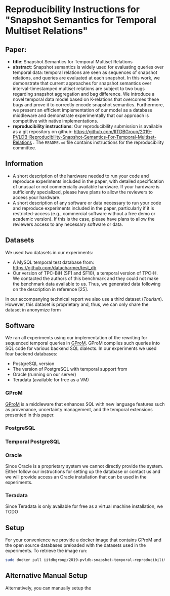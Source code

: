 # Reproducibility Instructions for "Snapshot Semantics for Temporal Multiset Relations"

## Paper:

- **title**: Snapshot Semantics for Temporal Multiset Relations
- **abstract**: Snapshot semantics is widely used for evaluating queries over temporal data: temporal relations are seen as sequences of snapshot relations, and queries are evaluated at each snapshot. In this work, we demonstrate that current approaches for snapshot semantics over interval-timestamped multiset relations are subject to two bugs regarding snapshot aggregation and bag difference. We introduce a novel temporal data model based on K-relations that overcomes these bugs and prove it to correctly encode snapshot semantics. Furthermore, we present an efficient implementation of our model as a database middleware and demonstrate experimentally that our approach is competitive with native implementations.
- **reproducibility instructions**: Our reproducibility submission is available as a git repository on github: https://github.com/IITDBGroup/2019-PVLDB-Reproducibility-Snapshot-Semantics-For-Temporal-Multiset-Relations . The `README.md` file contains instructions for the reproducibility committee.

## Information

-    A short description of the hardware needed to run your code and reproduce experiments included in the paper, with detailed specification of unusual or not commercially available hardware. If your hardware is sufficiently specialized, please have plans to allow the reviewers to access your hardware.
-    A short description of any software or data necessary to run your code and reproduce experiments included in the paper, particularly if it is restricted-access (e.g., commercial software without a free demo or academic version). If this is the case, please have plans to allow the reviewers access to any necessary software or data.

## Datasets

We used two datasets in our experiments:

- A MySQL temporal test database from: https://github.com/datacharmer/test_db
- Our version of TPC-BiH (SF1 and SF10), a temporal version of TPC-H. We contacted the authors of this benchmark and they could not make the benchmark data available to us. Thus, we generated data following on the description in reference [25].

In our accompanying technical report we also use a third dataset (*Tourism*). However, this dataset is proprietary and, thus, we can only share the dataset in anonymize form

## Software

We ran all experiments using our implementation of the rewriting for sequenced temporal queries in [GProM](https://github.com/IITDBGroup/gprom). GProM compiles such queries into SQL code for various backend SQL dialects. In our experiments we used four  backend databases:

- PostgreSQL version
- The version of PostgreSQL with temporal support from
- Oracle (running on our server)
- Teradata (available for free as a VM)

### GProM

[GProM](https://github.com/IITDBGroup/gprom) is a middleware that enhances SQL with new language features such as provenance, uncertainty management, and the temporal extensions presented in this paper.

### PostgreSQL



### Temporal PostgreSQL



### Oracle

Since Oracle is a proprietary system we cannot directly provide the system. Either follow our instructions for setting up the database or contact us and we will provide access an Oracle installation that can be used in the experiments.

### Teradata

Since Teradata is only available for free as a virtual machine installation, we TODO

## Setup

For your convenience we provide a docker image that contains GProM and the open source databases preloaded with the datasets used in the experiments. To retrieve the image run:

~~~sh
sudo docker pull iitdbgroup/2019-pvldb-snapshot-temporal-reproducibility
~~~




## Alternative Manual Setup

Alternatively, you can manually setup the

